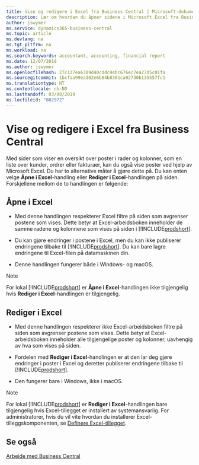 ```yaml
---
title: Vise og redigere i Excel fra Business Central | Microsoft-dokumenter
description: Lær om hvordan du åpner sidene i Microsoft Excel fra Business Central for bedre dataanalyser.
author: jswymer
ms.service: dynamics365-business-central
ms.topic: article
ms.devlang: na
ms.tgt_pltfrm: na
ms.workload: na
ms.search.keywords: accountant, accounting, financial report
ms.date: 12/07/2018
ms.author: jswymer
ms.openlocfilehash: 27c137ea6309d40cddc94bc676ec7ea27d5c01fa
ms.sourcegitcommit: 1bcfaa99ea302e6b84b8361ca02730b135557fc1
ms.translationtype: HT
ms.contentlocale: nb-NO
ms.lasthandoff: 03/08/2019
ms.locfileid: "802972"
---
```

# <a name="viewing-and-editing-in-excel-from-business-central"></a>Vise og redigere i Excel fra Business Central 

Med sider som viser en oversikt over poster i rader og kolonner, som en liste over kunder, ordrer eller fakturaer, kan du også vise poster ved hjelp av Microsoft Excel. Du har to alternative måter å gjøre dette på. Du kan enten velge **Åpne i Excel**-handling eller **Rediger i Excel**-handlingen på siden. Forskjellene mellom de to handlingen er følgende:  

## <a name="open-in-excel"></a>Åpne i Excel

-    Med denne handlingen respekterer Excel filtre på siden som avgrenser postene som vises. Dette betyr at Excel-arbeidsboken inneholder de samme radene og kolonnene som vises på siden i [!INCLUDE[prodshort](includes/prodshort.md)].

-    Du kan gjøre endringer i postene i Excel, men du kan ikke publiserer endringene tilbake til [!INCLUDE[prodshort](includes/prodshort.md)]. Du kan bare lagre endringene til Excel-filen på datamaskinen din. 

-    Denne handlingen fungerer både i Windows- og macOS. 

>[!NOTE]
>For lokal [!INCLUDE[prodshort](includes/prodshort.md)] er **Åpne i Excel**-handlingen ikke tilgjengelig hvis **Rediger i Excel**-handlingen er tilgjengelig.

## <a name="edit-in-excel"></a>Rediger i Excel

-    Med denne handlingen respekterer ikke Excel-arbeidsboken filtre på siden som avgrenser postene som vises. Dette betyr at Excel-arbeidsboken inneholder alle tilgjengelige poster og kolonner, uavhengig av hva som vises på siden. 

-    Fordelen med **Rediger i Excel**-handlingen er at den lar deg gjøre endringer i poster i Excel og deretter publiserer endringene tilbake til [!INCLUDE[prodshort](includes/prodshort.md)].

-    Den fungerer bare i Windows, ikke i macOS.

>[!NOTE]
>For lokal [!INCLUDE[prodshort](includes/prodshort.md)] er **Rediger i Excel**-handlingen bare tilgjengelig hvis Excel-tillegget er installert av systemansvarlig. For administratorer, hvis du vil vite hvordan du installerer Excel-tilleggskomponenten, se [Definere Excel-tillegget](https://docs.microsoft.com/en-us/dynamics365/business-central/dev-itpro/administration/configuring-excel-addin).

## <a name="see-also"></a>Se også

[Arbeide med Business Central](ui-work-product.md)  
